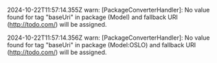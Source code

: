 2024-10-22T11:57:14.355Z warn: [PackageConverterHandler]: No value found for tag "baseUri" in package (Model) and fallback URI (http://todo.com/) will be assigned.

2024-10-22T11:57:14.356Z warn: [PackageConverterHandler]: No value found for tag "baseUri" in package (Model:OSLO) and fallback URI (http://todo.com/) will be assigned.

